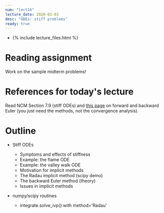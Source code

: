 ```yaml
---
num: "lect16"
lecture_date: 2020-03-03
desc: "ODEs: stiff problems"
ready: true
---
```


* {% include lecture_files.html %}

# Reading assignment

Work on the sample midterm problems!


# References for today's lecture

Read NCM Section 7.9 (stiff ODEs) and
[this page](http://web.mit.edu/10.001/Web/Course_Notes/Differential_Equations_Notes/node3.html) on forward and backward Euler 
(you just need the methods, not the convergence analysis).

# Outline

- Stiff ODEs
  - Symptoms and effects of stiffness 
  - Example: the flame ODE
  - Example: the valley walk ODE
  - Motivation for implicit methods
  - The Radau implicit method (scipy demo)
  - The backward Euler method (theory)
  - Issues in implicit methods

- numpy/scipy routines
  - integrate.solve_ivp() with method='Radau'
